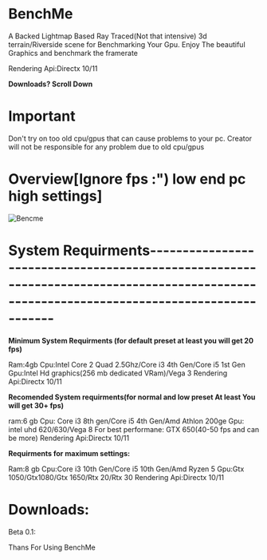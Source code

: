 # BenchMe

A Backed Lightmap Based Ray Traced(Not that intensive) 3d terrain/Riverside scene for Benchmarking Your Gpu.
Enjoy The beautiful Graphics and benchmark the framerate

Rendering Api:Directx 10/11

**Downloads? Scroll Down**

# Important
Don't try on too old cpu/gpus that can cause problems to your pc. 
Creator will not be responsible for any problem due to old cpu/gpus

# Overview[Ignore fps :") low end pc high settings]
![Bencme](https://user-images.githubusercontent.com/83266075/184581616-e43e5993-cde4-4a76-9d09-94fa44f9a08e.png)

# System Requirments-----------------------------------------------------------------------------------------------------------------------------------------

**Minimum System Requirments (for default preset at least you will get 20 fps)**

Ram:4gb
Cpu:Intel Core 2 Quad 2.5Ghz/Core i3 4th Gen/Core i5 1st Gen
Gpu:Intel Hd graphics(256 mb dedicated VRam)/Vega 3
Rendering Api:Directx 10/11

**Recomended System requirments(for normal and low preset At least You will get 30+ fps)**

ram:6 gb
Cpu: Core i3 8th gen/Core i5 4th Gen/Amd Athlon 200ge
Gpu: intel uhd 620/630/Vega 8 For best performane: GTX 650(40-50 fps and can be more)
Rendering Api:Directx 10/11

**Requirments for maximum settings:**

Ram:8 gb
Cpu:Core i3 10th Gen/Core i5 10th Gen/Amd Ryzen 5
Gpu:Gtx 1050/Gtx1080/Gtx 1650/Rtx 20/Rtx 30
Rendering Api:Directx 10/11

# Downloads:

Beta 0.1:

Thans For Using BenchMe
